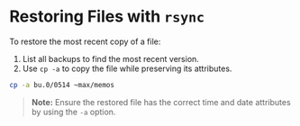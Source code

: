 
# Restoring Files with `rsync`

To restore the most recent copy of a file:
1. List all backups to find the most recent version.
2. Use `cp -a` to copy the file while preserving its attributes.

```bash
cp -a bu.0/0514 ~max/memos
```

> **Note:** Ensure the restored file has the correct time and date attributes by using the `-a` option.

